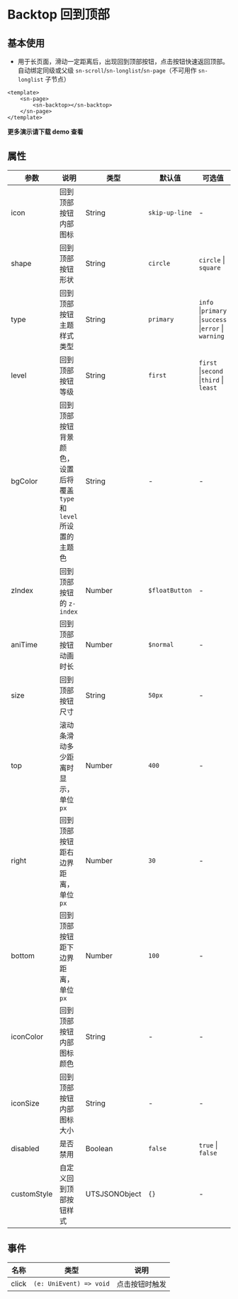 # Backtop 回到顶部

## 基本使用

- 用于长页面，滑动一定距离后，出现回到顶部按钮，点击按钮快速返回顶部。自动绑定同级或父级 `sn-scroll`/`sn-longlist`/`sn-page`（不可用作 `sn-longlist` 子节点）

```vue
<template>
	<sn-page>
  		<sn-backtop></sn-backtop>
	</sn-page>
</template>

```

**更多演示请下载 demo 查看**

## 属性

| 参数        | 说明                                                         | 类型            | 默认值         | 可选值                                                |
| ----------- | ------------------------------------------------------------ | --------------- | -------------- | ----------------------------------------------------- |
| icon        | 回到顶部按钮内部图标                                         | String        | `skip-up-line` | -                                                     |
| shape       | 回到顶部按钮形状                                             | String        | `circle`       | `circle` \| `square`                                  |
| type        | 回到顶部按钮主题样式类型                                     | String        | `primary`      | `info` \|`primary` \|`success` \|`error` \| `warning` |
| level       | 回到顶部按钮等级                                             | String        | `first`        | `first` \|`second` \|`third` \| `least`               |
| bgColor     | 回到顶部按钮背景颜色，设置后将覆盖 `type` 和 `level` 所设置的主题色 | String        | -              | -                                                     |
| zIndex      | 回到顶部按钮的 `z-index`                                     | Number        | `$floatButton` | -                                                     |
| aniTime      | 回到顶部按钮动画时长                                         | Number        | `$normal`      | -                                                     |
| size        | 回到顶部按钮尺寸                                             | String        | `50px`         | -                                                     |
| top         | 滚动条滑动多少距离时显示，单位 `px`                          | Number        | `400`          | -                                                     |
| right       | 回到顶部按钮距右边界距离，单位 `px`                          | Number        | `30`           | -                                                     |
| bottom      | 回到顶部按钮距下边界距离，单位 `px`                          | Number        | `100`          | -                                                     |
| iconColor   | 回到顶部按钮内部图标颜色                                     | String        | -              | -                                                     |
| iconSize    | 回到顶部按钮内部图标大小                                     | String        | -              | -                                                     |
| disabled    | 是否禁用                                                     | Boolean       | `false`        | `true` \| `false`                                     |
| customStyle | 自定义回到顶部按钮样式                                       | UTSJSONObject | `{}`           | -                                                     |

## 事件

| 名称  | 类型                    | 说明           |
| ----- | ----------------------- | -------------- |
| click | `(e: UniEvent) => void` | 点击按钮时触发 |

<DemoPhone name="sn-backtop" />